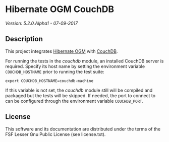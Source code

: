# Hibernate OGM CouchDB

*Version: 5.2.0.Alpha1 - 07-09-2017*

## Description

This project integrates [Hibernate OGM](http://hibernate.org/ogm/) with [CouchDB](http://couchdb.apache.org/).

For running the tests in the _couchdb_ module, an installed CouchDB server is required. Specify its host name by
setting the environment variable `COUCHDB_HOSTNAME` prior to running the test suite:

    export COUCHDB_HOSTNAME=couchdb-machine

If this variable is not set, the _couchdb_ module still will be compiled and packaged but the tests will be skipped.
If needed, the port to connect to can be configured through the environment variable `COUCHDB_PORT`.

## License

This software and its documentation are distributed under the terms of the
FSF Lesser Gnu Public License (see license.txt).

